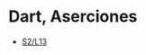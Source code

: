 Dart, Aserciones
================


- [S2/L13](https://www.youtube.com/watch?v=s5HO2T7OoSA&list=PLCKuOXG0bPi0sIn-nDsi7ma9OV6MEMkxj&index=19)
